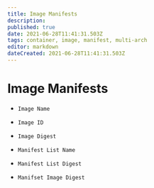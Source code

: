 ```yaml
---
title: Image Manifests
description: 
published: true
date: 2021-06-28T11:41:31.503Z
tags: container, image, manifest, multi-arch
editor: markdown
dateCreated: 2021-06-28T11:41:31.503Z
---
```


# Image Manifests

- `Image Name`
- `Image ID`
- `Image Digest`

- `Manifest List Name`
- `Manifest List Digest`
- `Manifset Image Digest`
